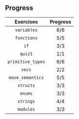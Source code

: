 ## Progress

|     Exercises     | Progress | 
|:-----------------:|:--------:| 
|    `variables`    |   6/6    | 
|    `functions`    |   5/5    | 
|       `if`        |   3/3    | 
|      `quiz1`      |   1/1    | 
| `primitive_types` |   6/6    |
|      `vecs`       |   2/2    |
| `move_semantics`  |   5/5    |
|     `structs`     |   3/3    |
|      `enums`      |   3/3    |
|     `strings`     |   4/4    |
|     `modules`     |   3/3    |